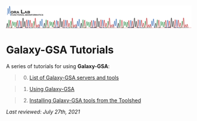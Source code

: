 <img src="https://github.com/mora-lab/mora-lab.github.io/blob/master/picture/MORALAB_Banner.png">

# Galaxy-GSA Tutorials
A series of tutorials for using **Galaxy-GSA**:

> 0. [List of Galaxy-GSA servers and tools](https://github.com/gsa-central/galaxy-gsa/blob/main/tutorials/list-galaxy-gsa-tools.md)

> 1. [Using Galaxy-GSA](https://github.com/gsa-central/galaxy-gsa/blob/main/tutorials/using-galaxy-gsa.md)

> 2. [Installing Galaxy-GSA tools from the Toolshed](https://github.com/gsa-central/galaxy-gsa/blob/main/tutorials/getting-tools-from-toolshed.md)

*Last reviewed: July 27th, 2021*
